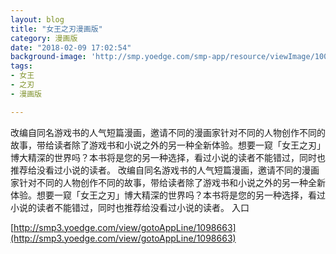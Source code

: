 ```yaml
---
layout: blog
title: "女王之刃漫画版"
category: 漫画版
date: "2018-02-09 17:02:54"
background-image: 'http://smp.yoedge.com/smp-app/resource/viewImage/1003331appline.png'
tags:
- 女王
- 之刃
- 漫画版

---
```

改编自同名游戏书的人气短篇漫画，邀请不同的漫画家针对不同的人物创作不同的故事，带给读者除了游戏书和小说之外的另一种全新体验。想要一窥「女王之刃」博大精深的世界吗？本书将是您的另一种选择，看过小说的读者不能错过，同时也推荐给没看过小说的读者。
改编自同名游戏书的人气短篇漫画，邀请不同的漫画家针对不同的人物创作不同的故事，带给读者除了游戏书和小说之外的另一种全新体验。想要一窥「女王之刃」博大精深的世界吗？本书将是您的另一种选择，看过小说的读者不能错过，同时也推荐给没看过小说的读者。
入口

[http://smp3.yoedge.com/view/gotoAppLine/1098663](http://smp3.yoedge.com/view/gotoAppLine/1098663)

        

